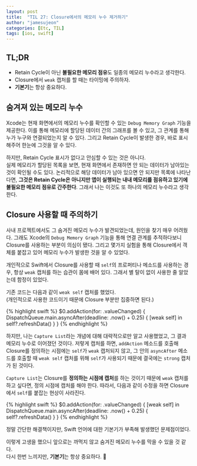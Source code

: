 ```yaml
---
layout: post
title:  "TIL 27: Closure에서의 메모리 누수 제거하기"
author: "jamesujeon"
categories: [Etc, TIL]
tags: [ios, swift]
---
```


## TL;DR

- Retain Cycle이 아닌 **불필요한 메모리 점유**도 일종의 메모리 누수라고 생각한다.
- Closure에서 `weak` 캡처를 할 때는 타이밍에 주의하자.
- **기본기**는 항상 중요하다.

## 숨겨져 있는 메모리 누수

Xcode는 현재 화면에서의 메모리 누수를 확인할 수 있는 `Debug Memory Graph` 기능을 제공한다.
이를 통해 메모리에 할당된 데이터 간의 그래프를 볼 수 있고, 그 관계를 통해 누가 누구와 연결되었는지 알 수 있다.
그리고 Retain Cycle이 발생한 경우, 바로 표시해주어 한눈에 그것을 알 수 있다.

하지만, Retain Cycle 표시가 없다고 안심할 수 있는 것은 아니다.  
실제 메모리가 할당된 목록을 보면, 현재 화면에서 존재하면 안 되는 데이터가 남아있는 것이 확인될 수도 있다.
논리적으로 해당 데이터가 남아 있으면 안 되지만 목록에 나타난다면,
**그것은 Retain Cycle은 아니지만 앱이 실행되는 내내 메모리를 점유하고 있기에 불필요한 메모리 점유로 간주한다**.
그래서 나는 이것도 또 하나의 메모리 누수라고 생각한다.

## Closure 사용할 때 주의하기

사내 프로젝트에서도 그 숨겨진 메모리 누수가 발견되었는데, 원인을 찾기 매우 어려웠다.
그래도 Xcode의 `Debug Memory Graph` 기능을 통해 연결 관계를 추적하다보니 Closure를 사용하는 부분이 의심이 됐다.
그리고 몇가지 실험을 통해 Closure에서 객체를 붙잡고 있어 메모리 누수가 발생한 것을 알 수 있었다.

개인적으로 Swift에서 Closure를 사용할 때 `self`의 프로퍼티나 메소드를 사용하는 경우, 항상 `weak` 캡처를 하는 습관이 몸에 배어 있다.
그래서 별 탈이 없이 사용한 줄 알았는데 함정이 있었다.

기존 코드는 다음과 같이 `weak self` 캡처를 했었다.  
(개인적으로 사용한 코드이기 때문에 Closure 부분만 집중하면 된다.)

{% highlight swift %}
$0.addAction(for: .valueChanged) {
    DispatchQueue.main.asyncAfter(deadline: .now() + 0.25) { [weak self] in
        self?.refreshData()
    }
}
{% endhighlight %}

하지만, 나는 `Capture List`라는 개념에 대해 대략적으로만 알고 사용했었고, 그 결과 메모리 누수로 이어졌던 것이다.
저렇게 캡처를 하면, `addAction` 메소드를 호출해 Closure를 정의하는 시점에는 `self`가 `weak` 캡처되지 않고,
그 안의 `asyncAfter` 메소드를 호출할 때 `weak self` 캡처를 위해 `self`가 사용되기 때문에 결국에는 `strong` 캡처가 된 것이다.

`Capture List`는 Closure를 **정의하는 시점에 캡처**를 하는 것이기 때문에 `weak` 캡처를 하고 싶다면, 정의 시점에 캡처를 해야 한다.
따라서, 다음과 같이 수정을 하면 Closure에서 `self`를 붙잡는 현상이 사라진다.

{% highlight swift %}
$0.addAction(for: .valueChanged) { [weak self] in
    DispatchQueue.main.asyncAfter(deadline: .now() + 0.25) {
        self?.refreshData()
    }
}
{% endhighlight %}

정말 간단한 해결책이지만, Swift 언어에 대한 기본기가 부족해 발생했던 문제점이었다.

이렇게 고생을 했으니 앞으로는 까먹지 않고 숨겨진 메모리 누수를 막을 수 있을 것 같다.  
다시 한번 느끼지만, **기본기**는 항상 중요하다. 🤔

